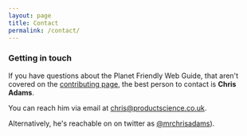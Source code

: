 ```yaml
---
layout: page
title: Contact
permalink: /contact/
---
```

### Getting in touch

If you have questions about the Planet Friendly Web Guide, that aren't covered on the [contributing page](/contributing), the best person to contact is **Chris Adams**.

You can reach him via email at chris@productscience.co.uk.

Alternatively, he's reachable on on twitter as [@mrchrisadams](https://twitter.com/mrchrisadams)).

